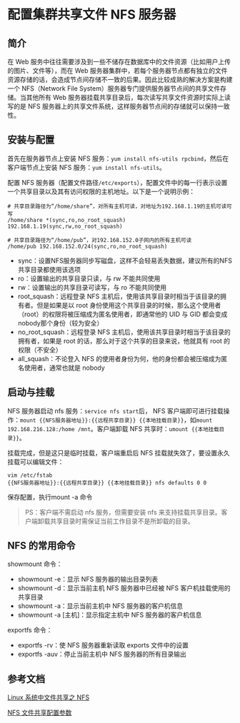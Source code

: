 # 配置集群共享文件 NFS 服务器

## 简介

在 Web 服务中往往需要涉及到一些不储存在数据库中的文件资源（比如用户上传的图片、文件等），而在 Web 服务器集群中，若每个服务器节点都有独立的文件资源存储的话，会造成节点间存储不一致的后果。因此比较成熟的解决方案是构建一个 NFS（Network File System）服务器专门提供服务器节点间的共享文件存储。当其他所有 Web 服务器挂载共享目录后，每次读写共享文件资源时实际上读写的是 NFS 服务器上的共享文件系统，这样服务器节点间的存储就可以保持一致性。

## 安装与配置

首先在服务器节点上安装 NFS 服务：`yum install nfs-utils rpcbind`，然后在客户端节点上安装 NFS 服务：`yum install nfs-utils`。

配置 NFS 服务器（配置文件路径`/etc/exports`），配置文件中的每一行表示设置一个共享目录以及其有访问权限的主机地址。以下是一个说明示例：
```
# 共享目录路径为“/home/share”，对所有主机可读，对地址为192.168.1.19的主机可读可写
/home/share *(sync,ro,no_root_squash) 192.168.1.19(sync,rw,no_root_squash)

# 共享目录路径为“/home/pub”，对192.168.152.0子网内的所有主机可读
/home/pub 192.168.152.0/24(sync,ro,no_root_squash)
```

- sync：设置NFS服务器同步写磁盘，这样不会轻易丢失数据，建议所有的NFS共享目录都使用该选项
- ro：设置输出的共享目录只读，与 rw 不能共同使用
- rw：设置输出的共享目录可读写，与 ro 不能共同使用
- root_squash：远程登录 NFS 主机后，使用该共享目录时相当于该目录的拥有者。但是如果是以 root 身份使用这个共享目录的时候，那么这个使用者（root）的权限将被压缩成为匿名使用者，即通常他的 UID 与 GID 都会变成nobody那个身份（较为安全）
- no_root_squash：远程登录 NFS 主机后，使用该共享目录时相当于该目录的拥有者，如果是 root 的话，那么对于这个共享的目录来说，他就具有 root 的权限（不安全）
- all_squash：不论登入 NFS 的使用者身份为何，他的身份都会被压缩成为匿名使用者，通常也就是 nobody

## 启动与挂载
NFS 服务器启动 nfs 服务：`service nfs start`后， NFS 客户端即可进行挂载操作：`mount {{NFS服务器地址}}:{{远程共享目录}} {{本地挂载目录}}`，如`mount 192.168.216.128:/home /mnt`。客户端卸载 NFS 共享时：`umount {{本地挂载目录}}`。

挂载完成，但是这只是临时挂载，客户端重启后 NFS 挂载就失效了，要设置永久挂载可以编辑文件：  
```
vim /etc/fstab 
{{NFS服务器地址}}:{{远程共享目录}} {{本地挂载目录}} nfs defaults 0 0 
```
保存配置，执行mount -a 命令

> PS：客户端不需启动 nfs 服务，但需要安装 nfs 来支持挂载共享目录。客户端卸载共享目录时需保证当前工作目录不是所卸载的目录。

## NFS 的常用命令
showmount 命令：

- showmount -e：显示 NFS 服务器的输出目录列表
- showmount -d：显示当前主机 NFS 服务器中已经被 NFS 客户机挂载使用的共享目录
- showmount -a：显示当前主机中 NFS 服务器的客户机信息
- showmount -a [主机]：显示指定主机中 NFS 服务器的客户机信息

exportfs 命令：

- exportfs -rv：使 NFS 服务器重新读取 exports 文件中的设置
- exportfs -auv：停止当前主机中 NFS 服务器的所有目录输出

## 参考文档
[Linux 系统中文件共享之 NFS](http://www.swanlinux.net/2013/02/12/linux_nfs/)

[NFS 文件共享配置参数](https://www.cnyunwei.cc/archives/148)